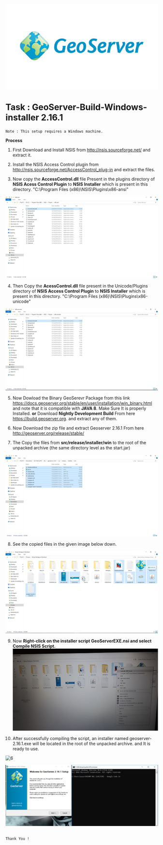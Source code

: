 ![GeoServer](https://github.com/ShivamRai2003/GeoServer---Build-Windows-installer-Google-Code-In-/blob/master/IMAGES/1.png)

#  Task : GeoServer-Build-Windows-installer 2.16.1

``Note : This setup requires a Windows machine.``

**Process**

1. First Download and Install NSIS from http://nsis.sourceforge.net/ and extract it.

2. Install the NSIS Access Control plugin from http://nsis.sourceforge.net/AccessControl_plug-in and extract the files.

3. Now copy the **AccessControl.dll** file Present in the plugins directory of **NSIS Acess Control Plugin** to **NSIS Installer** which is present in this directory. "C:\Program Files (x86)\NSIS\Plugins\x86-ansi"

![2](https://github.com/ShivamRai2003/GeoServer---Build-Windows-installer-Google-Code-In-/blob/master/IMAGES/2.JPG)

4. Then Copy the **AcessControl.dll** file present in the Unicode/Plugins directory of **NSIS Access Control Plugin** to **NSIS Installer** which is present in this directory. "C:\Program Files (x86)\NSIS\Plugins\x86-unicode"

![3](https://github.com/ShivamRai2003/GeoServer---Build-Windows-installer-Google-Code-In-/blob/master/IMAGES/3.JPG)

5. Now Dowload the Binary GeoSerevr Package from this link https://docs.geoserver.org/stable/en/user/installation/win_binary.html and note that it is compatible with **JAVA 8**. Make Sure It is properly Installed. **or** Download **Nightly Development Build** From here  https://build.geoserver.org. and extract any of them.

6. Now Download the zip file and extract Geoserver 2.16.1 From here http://geoserver.org/release/stable/

7. The Copy the files from **src/release/installer/win** to the root of the unpacked archive (the same directory level as the start.jar)

![4](https://github.com/ShivamRai2003/GeoServer---Build-Windows-installer-Google-Code-In-/blob/master/IMAGES/4.JPG)

8. See the copied files in the given image below down.

![5](https://github.com/ShivamRai2003/GeoServer---Build-Windows-installer-Google-Code-In-/blob/master/IMAGES/5.JPG)

9. Now **Right-click on the installer script GeoServerEXE.nsi and select Compile NSIS Script.**
![6](https://github.com/ShivamRai2003/GeoServer---Build-Windows-installer-Google-Code-In-/blob/master/Compile.jpg)

10. After successfully compiling the script, an installer named geoserver-2.16.1.exe will be located in the root of the unpacked archive. and It is ready to use.

![6]()

![7](https://github.com/ShivamRai2003/GeoServer---Build-Windows-installer-Google-Code-In-/blob/master/IMAGES/8.JPG)

                                                                                                Thank You !
